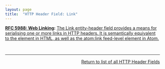```yaml
---
layout: page
title:  "HTTP Header Field: Link"
---
```


**[RFC 5988: Web Linking](/specs/IETF/RFC/5988 "This document specifies relation types for Web links, and defines a registry for them. It also defines the use of such links in HTTP headers with the Link header field."):** [The Link entity-header field provides a means for serialising one or more links in HTTP headers. It is semantically equivalent to the <LINK> element in HTML, as well as the atom:link feed-level element in Atom.](http://tools.ietf.org/html/rfc5988#section-5)

<br/>
<hr/>

<p style="text-align: right"><a href="../http-headers">Return to list of all HTTP Header Fields</a></p>